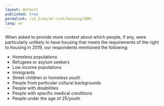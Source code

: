 ```yaml
---
layout: default
published: true
permalink: /v3_1/en/at-risk/housing/GBR/
lang: en
---
```

When asked to provide more context about which people, if any, were particularly unlikely to have housing that meets the requirements of the right to housing in 2019, our respondents mentioned the following:
- Homeless populations 
- Refugees or asylum seekers 
- Low income populations 
- Immigrants 
- Street children or homeless youth 
- People from particular cultural backgrounds 
- People with disabilities 
- People with specific medical conditions 
- People under the age of 25/youth 
